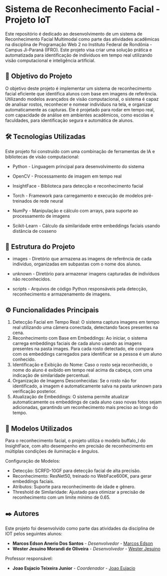 # Sistema de Reconhecimento Facial - Projeto IoT
Este repositório é dedicado ao desenvolvimento de um sistema de Reconhecimento Facial Multimodal como parte das atividades acadêmicas na disciplina de Programação Web 2 no Instituto Federal de Rondônia - Campus Ji-Paraná (IFRO). Este projeto visa criar uma solução prática e automatizada para identificação de indivíduos em tempo real utilizando visão computacional e inteligência artificial.

## 📌 Objetivo do Projeto
O objetivo deste projeto é implementar um sistema de reconhecimento facial eficiente que identifica alunos com base em imagens de referência. Utilizando modelos avançados de visão computacional, o sistema é capaz de analisar rostos, reconhecer e nomear indivíduos na tela, e organizar automaticamente as capturas. Ele é projetado para rodar em tempo real, com capacidade de análise em ambientes acadêmicos, como escolas e faculdades, para identificação segura e automática de alunos.

## 🛠️ Tecnologias Utilizadas

Este projeto foi construído com uma combinação de ferramentas de IA e bibliotecas de visão computacional:

* Python - Linguagem principal para desenvolvimento do sistema

* OpenCV - Processamento de imagem em tempo real

* InsightFace - Biblioteca para detecção e reconhecimento facial

* Torch - Framework para carregamento e execução de modelos pré-treinados de rede neural

* NumPy - Manipulação e cálculo com arrays, para suporte ao processamento de imagens

* Scikit-Learn - Cálculo da similaridade entre embeddings faciais usando distância de cosseno

## 📐 Estrutura do Projeto
* images - Diretório que armazena as imagens de referência de cada indivíduo, organizadas em subpastas com o nome dos alunos.

* unknown - Diretório para armazenar imagens capturadas de indivíduos não reconhecidos.

* scripts - Arquivos de código Python responsáveis pela detecção, reconhecimento e armazenamento de imagens.

## ⚙️ Funcionalidades Principais

1. Detecção Facial em Tempo Real: O sistema captura imagens em tempo real utilizando uma câmera conectada, detectando faces presentes na cena.
2. Reconhecimento com Base em Embeddings: Ao iniciar, o sistema carrega embeddings faciais de cada aluno usando as imagens presentes na pasta images. Para cada rosto detectado, ele compara com os embeddings carregados para identificar se a pessoa é um aluno conhecido.
3. Identificação e Exibição do Nome: Caso o rosto seja reconhecido, o nome do aluno é exibido em tempo real acima da cabeça, com uma indicação de similaridade percentual.
4. Organização de Imagens Desconhecidas: Se o rosto não for identificado, a imagem é automaticamente salva na pasta unknown para verificação posterior.
5. Atualização de Embeddings: O sistema permite atualizar automaticamente os embeddings de cada aluno caso novas fotos sejam adicionadas, garantindo um reconhecimento mais preciso ao longo do tempo.

## 🧪 Modelos Utilizados

Para o reconhecimento facial, o projeto utiliza o modelo buffalo_l do InsightFace, com alto desempenho em precisão de reconhecimento em múltiplas condições de iluminação e ângulos.

Configuração de Modelos:
* Detecção: SCRFD-10GF para detecção facial de alta precisão.
* Reconhecimento: ResNet50, treinado no WebFace600K, para gerar embeddings faciais.
* Atributos: Suporte para reconhecimento de idade e gênero.
* Threshold de Similaridade: Ajustado para otimizar a precisão de reconhecimento com um limite mínimo de 0.65.

## ✒️ Autores

Este projeto foi desenvolvido como parte das atividades da disciplina de IOT pelos seguintes alunos:

* **Marcos Edson Anerio Dos Santos** - *Desenvolvedor* - [Marcos Edson](https://github.com/MarcosEdsonAnerio)
* **Wester Jesuino Morandi de Oliveira** - *Desenvolvedor* - [Wester Jesuino](https://github.com/MarcosEdsonAnerio)

Professor responsável:

* **Joao Eujacio Teixeira Junior** - *Coordenador* - [Joao Eujacio](https://github.com/joaoteixeira)
